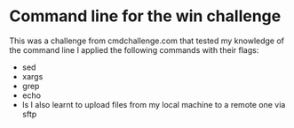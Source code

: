 # Command line for the win challenge 
This was a challenge from cmdchallenge.com that tested my knowledge of the command line 
I applied the following commands with their flags: 
- sed 
- xargs
- grep 
- echo 
- ls
I also learnt to upload files from  my local machine to a remote one via sftp 

